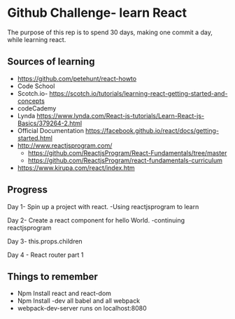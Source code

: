 Github Challenge- learn React
=============================
The purpose of this rep is to spend 30 days, making one commit a day, while learning react.

Sources of learning
--------------------
* https://github.com/petehunt/react-howto
* Code School
* Scotch.io- https://scotch.io/tutorials/learning-react-getting-started-and-concepts
* codeCademy
* Lynda https://www.lynda.com/React-js-tutorials/Learn-React-js-Basics/379264-2.html
* Official Documentation https://facebook.github.io/react/docs/getting-started.html
* http://www.reactjsprogram.com/
  * https://github.com/ReactjsProgram/React-Fundamentals/tree/master
  * https://github.com/ReactjsProgram/react-fundamentals-curriculum
* https://www.kirupa.com/react/index.htm    

Progress
-----------
Day 1- Spin up a project with react.
  -Using reactjsprogram to learn

Day 2- Create a react component for hello World.
    -continuing reactjsprogram

Day 3- this.props.children

Day 4 - React router part  1


Things to remember
-------------------  
  * Npm Install react and react-dom
  * Npm Install -dev all babel and all webpack
  * webpack-dev-server runs on localhost:8080
